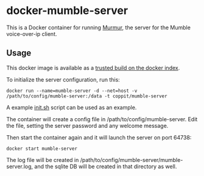 docker-mumble-server
====================

This is a Docker container for running [Murmur](http://wiki.mumble.info/wiki/Main_Page), the server for the Mumble voice-over-ip client.

Usage
-----

This docker image is available as a [trusted build on the docker index](https://registry.hub.docker.com/u/coppit/mumble-server/).

To initialize the server configuration, run this:

`docker run --name=mumble-server -d --net=host -v /path/to/config/mumble-server:/data -t coppit/mumble-server`

A example [init.sh](scripts/init.sh) script can be used as an example.

The container will create a config file in /path/to/config/mumble-server. Edit the file, setting the server password and any welcome message.

Then start the container again and it will launch the server on port 64738:

`docker start mumble-server`

The log file will be created in /path/to/config/mumble-server/mumble-server.log, and the sqlite DB will be created in that directory as well.
